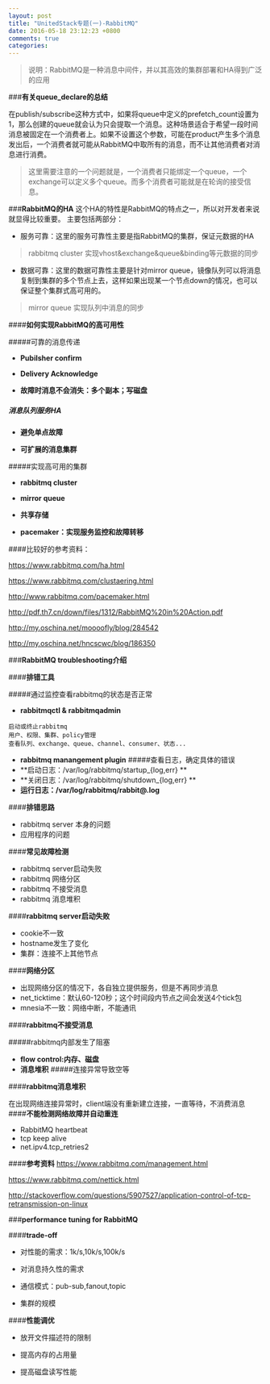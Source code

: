 ```yaml
---
layout: post
title: "UnitedStack专题(一)-RabbitMQ"
date: 2016-05-18 23:12:23 +0800
comments: true
categories: 
---
```

> 说明：RabbitMQ是一种消息中间件，并以其高效的集群部署和HA得到广泛的应用

###**有关queue_declare的总结**


在publish/subscribe这种方式中，如果将queue中定义的prefetch_count设置为1，那么创建的queue就会认为只会提取一个消息。这种场景适合于希望一段时间消息被固定在一个消费者上。如果不设置这个参数，可能在product产生多个消息发出后，一个消费者就可能从RabbitMQ中取所有的消息，而不让其他消费者对消息进行消费。

> 这里需要注意的一个问题就是，一个消费者只能绑定一个queue，一个exchange可以定义多个queue。而多个消费者可能就是在轮询的接受信息。


###**RabbitMQ的HA**
这个HA的特性是RabbitMQ的特点之一，所以对开发者来说就显得比较重要。
主要包括两部分：

- 服务可靠：这里的服务可靠性主要是指RabbitMQ的集群，保证元数据的HA

> rabbitmq cluster 实现vhost&exchange&queue&binding等元数据的同步

- 数据可靠：这里的数据可靠性主要是针对mirror queue，镜像队列可以将消息复制到集群的多个节点上去，这样如果出现某一个节点down的情况，也可以保证整个集群式高可用的。

> mirror queue 实现队列中消息的同步


####**如何实现RabbitMQ的高可用性**

#####可靠的消息传递

 - **Pubilsher confirm**

 - **Delivery Acknowledge**

 - **故障时消息不会消失：多个副本；写磁盘**




##### 消息队列服务HA

 - **避免单点故障**

 - **可扩展的消息集群**

#####实现高可用的集群

 - **rabbitmq cluster**

 - **mirror queue**

 - **共享存储**

 - **pacemaker：实现服务监控和故障转移**



####比较好的参考资料：

https://www.rabbitmq.com/ha.html

https://www.rabbitmq.com/clustaering.html

http://www.rabbitmq.com/pacemaker.html

http://pdf.th7.cn/down/files/1312/RabbitMQ%20in%20Action.pdf

http://my.oschina.net/moooofly/blog/284542

http://my.oschina.net/hncscwc/blog/186350


###**RabbitMQ troubleshooting介绍**

####**排错工具**

#####通过监控查看rabbitmq的状态是否正常
 - **rabbitmqctl & rabbitmqadmin**

```
启动或终止rabbitmq
用户、权限、集群、policy管理
查看队列、exchange、queue、channel、consumer、状态...
```
 - **rabbitmq manangement plugin**
#####查看日志，确定具体的错误
 - **启动日志：/var/log/rabbitmq/startup_{log,err} **
 - **关闭日志：/var/log/rabbitmq/shutdown_{log,err} **
 - **运行日志：/var/log/rabbitmq/rabbit@<host>.log**

####**排错思路**

- rabbitmq server 本身的问题
- 应用程序的问题

####**常见故障检测**

- rabbitmq server启动失败
- rabbitmq 网络分区
- rabbitmq 不接受消息
- rabbitmq 消息堆积

####**rabbitmq server启动失败**

- cookie不一致
- hostname发生了变化
- 集群：连接不上其他节点

####**网络分区**

- 出现网络分区的情况下，各自独立提供服务，但是不再同步消息
- net_ticktime：默认60-120秒；这个时间段内节点之间会发送4个tick包
- mnesia不一致：网络中断，不能通讯

####**rabbitmq不接受消息**


#####rabbitmq内部发生了阻塞
 - **flow control:内存、磁盘**
 - **消息堆积**
#####连接异常导致空等

####**rabbitmq消息堆积**

在出现网络连接异常时，client端没有重新建立连接，一直等待，不消费消息
####**不能检测网络故障并自动重连**

- RabbitMQ heartbeat
- tcp keep alive
- net.ipv4.tcp_retries2

####**参考资料**
https://www.rabbitmq.com/management.html

https://www.rabbitmq.com/nettick.html

http://stackoverflow.com/questions/5907527/application-control-of-tcp-retransmission-on-linux



###**performance tuning for RabbitMQ**

####**trade-off**

- 对性能的需求：1k/s,10k/s,100k/s

- 对消息持久性的需求

- 通信模式：pub-sub,fanout,topic

- 集群的规模

####**性能调优**

- 放开文件描述符的限制

- 提高内存的占用量

- 提高磁盘读写性能




